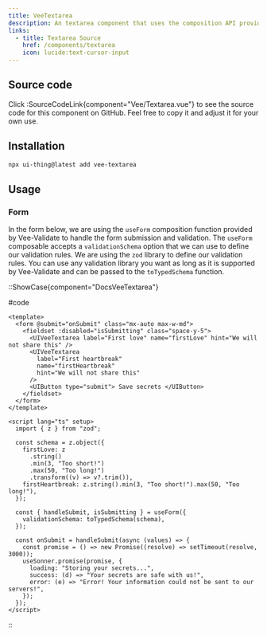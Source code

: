 ```yaml
---
title: VeeTextarea
description: An textarea component that uses the composition API provided by Vee-Validate to perform validation.
links:
  - title: Textarea Source
    href: /components/textarea
    icon: lucide:text-cursor-input
---
```


## Source code

Click :SourceCodeLink{component="Vee/Textarea.vue"} to see the source code for this component on GitHub. Feel free to copy it and adjust it for your own use.

## Installation

```bash
npx ui-thing@latest add vee-textarea
```

## Usage

### Form

In the form below, we are using the `useForm` composition function provided by Vee-Validate to handle the form submission and validation. The `useForm` composable accepts a `validationSchema` option that we can use to define our validation rules. We are using the `zod` library to define our validation rules. You can use any validation library you want as long as it is supported by Vee-Validate and can be passed to the `toTypedSchema` function.

::ShowCase{component="DocsVeeTextarea"}

#code

```vue [DocsVeeTextarea.vue]
<template>
  <form @submit="onSubmit" class="mx-auto max-w-md">
    <fieldset :disabled="isSubmitting" class="space-y-5">
      <UIVeeTextarea label="First love" name="firstLove" hint="We will not share this" />
      <UIVeeTextarea
        label="First heartbreak"
        name="firstHeartbreak"
        hint="We will not share this"
      />
      <UIButton type="submit"> Save secrets </UIButton>
    </fieldset>
  </form>
</template>

<script lang="ts" setup>
  import { z } from "zod";

  const schema = z.object({
    firstLove: z
      .string()
      .min(3, "Too short!")
      .max(50, "Too long!")
      .transform((v) => v?.trim()),
    firstHeartbreak: z.string().min(3, "Too short!").max(50, "Too long!"),
  });

  const { handleSubmit, isSubmitting } = useForm({
    validationSchema: toTypedSchema(schema),
  });

  const onSubmit = handleSubmit(async (values) => {
    const promise = () => new Promise((resolve) => setTimeout(resolve, 3000));
    useSonner.promise(promise, {
      loading: "Storing your secrets...",
      success: (d) => "Your secrets are safe with us!",
      error: (e) => "Error! Your information could not be sent to our servers!",
    });
  });
</script>
```

::

